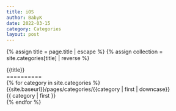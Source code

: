 ```yaml
---
title: iOS
author: BabyK
date: 2022-03-15
category: Categories
layout: post
---
```


{% assign title = page.title | escape %}
{% assign collection = site.categories[title] | reverse %}

<section>

{{title}} <br>
========== <br>
{% for category in site.categories %}
<a> {{site.baseurl}}/pages/categories/{{category | first | downcase}} </a> <br>
<a>{{ category | first }} </a> <br>
{% endfor %}
</section>
